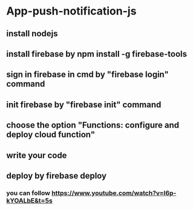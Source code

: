 # App-push-notification-js

## install nodejs
## install firebase by npm install -g firebase-tools 
## sign in firebase in cmd by "firebase login" command
## init firebase by "firebase init" command
## choose the option "Functions: configure and deploy cloud function"

## write your code 
## deploy by firebase deploy

### you can follow https://www.youtube.com/watch?v=I6p-kYOALbE&t=5s

